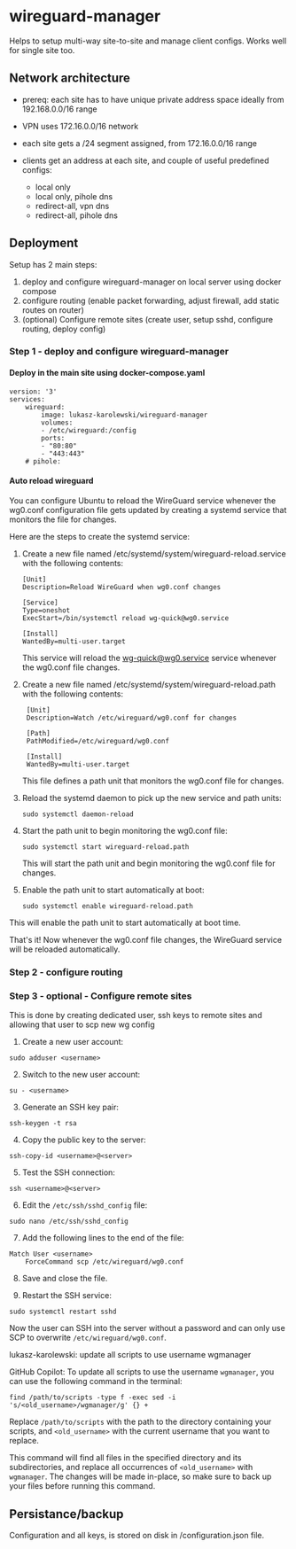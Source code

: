 # wireguard-manager

Helps to setup multi-way site-to-site and manage client configs. Works well for single site too.

## Network architecture

- prereq: each site has to have unique private address space ideally from 192.168.0.0/16 range

- VPN uses 172.16.0.0/16 network
- each site gets a /24 segment assigned, from 172.16.0.0/16 range

- clients get an address at each site, and couple of useful predefined configs:
  - local only
  - local only, pihole dns
  - redirect-all, vpn dns
  - redirect-all, pihole dns

## Deployment

Setup has 2 main steps:

1. deploy and configure wireguard-manager on local server using docker compose
2. configure routing (enable packet forwarding, adjust firewall, add static routes on router)
3. (optional) Configure remote sites (create user, setup sshd, configure routing, deploy config)

### Step 1 - deploy and configure wireguard-manager

#### Deploy in the main site using docker-compose.yaml

    version: '3'
    services:
        wireguard:
            image: lukasz-karolewski/wireguard-manager
            volumes:
            - /etc/wireguard:/config
            ports:
            - "80:80"
            - "443:443"
        # pihole:

#### Auto reload wireguard

You can configure Ubuntu to reload the WireGuard service whenever the wg0.conf configuration file gets updated by creating a systemd service that monitors the file for changes.

Here are the steps to create the systemd service:

1.  Create a new file named /etc/systemd/system/wireguard-reload.service with the following contents:

        [Unit]
        Description=Reload WireGuard when wg0.conf changes

        [Service]
        Type=oneshot
        ExecStart=/bin/systemctl reload wg-quick@wg0.service

        [Install]
        WantedBy=multi-user.target

    This service will reload the wg-quick@wg0.service service whenever the wg0.conf file changes.

2.  Create a new file named /etc/systemd/system/wireguard-reload.path with the following contents:

         [Unit]
         Description=Watch /etc/wireguard/wg0.conf for changes

         [Path]
         PathModified=/etc/wireguard/wg0.conf

         [Install]
         WantedBy=multi-user.target

    This file defines a path unit that monitors the wg0.conf file for changes.

3.  Reload the systemd daemon to pick up the new service and path units:

        sudo systemctl daemon-reload

4.  Start the path unit to begin monitoring the wg0.conf file:

        sudo systemctl start wireguard-reload.path

    This will start the path unit and begin monitoring the wg0.conf file for changes.

5.  Enable the path unit to start automatically at boot:

        sudo systemctl enable wireguard-reload.path

This will enable the path unit to start automatically at boot time.

That's it! Now whenever the wg0.conf file changes, the WireGuard service will be reloaded automatically.

### Step 2 - configure routing

### Step 3 - optional - Configure remote sites

This is done by creating dedicated user, ssh keys to remote sites and allowing that user to scp new wg config

1. Create a new user account:

```
sudo adduser <username>
```

2. Switch to the new user account:

```
su - <username>
```

3. Generate an SSH key pair:

```
ssh-keygen -t rsa
```

4. Copy the public key to the server:

```
ssh-copy-id <username>@<server>
```

5. Test the SSH connection:

```
ssh <username>@<server>
```

6. Edit the `/etc/ssh/sshd_config` file:

```
sudo nano /etc/ssh/sshd_config
```

7. Add the following lines to the end of the file:

```
Match User <username>
    ForceCommand scp /etc/wireguard/wg0.conf
```

8. Save and close the file.

9. Restart the SSH service:

```
sudo systemctl restart sshd
```

Now the user can SSH into the server without a password and can only use SCP to overwrite `/etc/wireguard/wg0.conf`.

lukasz-karolewski: update all scripts to use username wgmanager

GitHub Copilot: To update all scripts to use the username `wgmanager`, you can use the following command in the terminal:

```
find /path/to/scripts -type f -exec sed -i 's/<old_username>/wgmanager/g' {} +
```

Replace `/path/to/scripts` with the path to the directory containing your scripts, and `<old_username>` with the current username that you want to replace.

This command will find all files in the specified directory and its subdirectories, and replace all occurrences of `<old_username>` with `wgmanager`. The changes will be made in-place, so make sure to back up your files before running this command.

## Persistance/backup

Configuration and all keys, is stored on disk in /configuration.json file.

